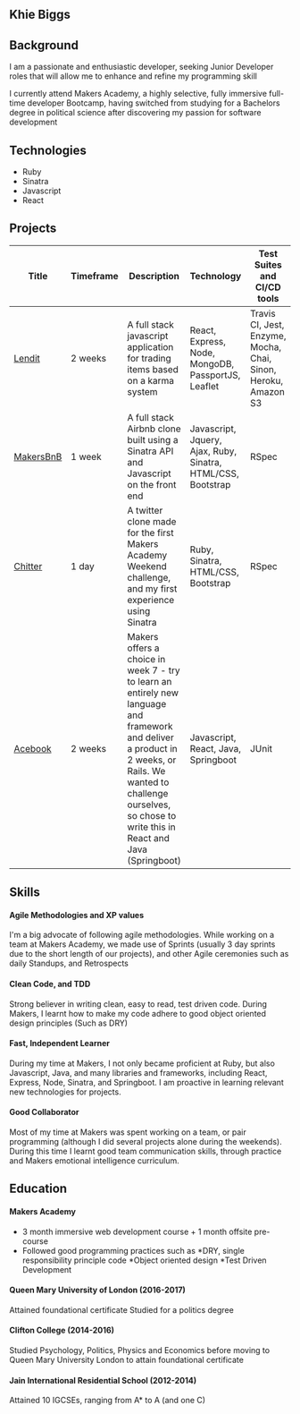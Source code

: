 ## Khie Biggs

## Background
I am a passionate and enthusiastic developer, seeking Junior Developer roles that will allow me to enhance and refine my programming skill

I currently attend Makers Academy, a highly selective, fully immersive full-time developer Bootcamp, having switched from studying for a Bachelors degree in political science after discovering my passion for software development

## Technologies
- Ruby
- Sinatra
- Javascript
- React

## Projects
| Title | Timeframe | Description | Technology | Test Suites and CI/CD tools |
|--|--|--|--|--|
|[Lendit](https://github.com/khiebiggs/lendit)| 2 weeks | A full stack javascript application for trading items based on a karma system | React, Express, Node, MongoDB, PassportJS, Leaflet | Travis CI, Jest, Enzyme, Mocha, Chai, Sinon, Heroku, Amazon S3 |
|[MakersBnB](https://github.com/khiebiggs/makersbnb)| 1 week | A full stack Airbnb clone built using a Sinatra API and Javascript on the front end | Javascript, Jquery, Ajax, Ruby, Sinatra, HTML/CSS, Bootstrap | RSpec |
|[Chitter](https://github.com/khiebiggs/chitter-challenge)| 1 day | A twitter clone made for the first Makers Academy Weekend challenge, and my first experience using Sinatra | Ruby, Sinatra, HTML/CSS, Bootstrap | RSpec |
|[Acebook](https://github.com/khiebiggs/acebook-honey-comb)| 2 weeks | Makers offers a choice in week 7 - try to learn an entirely new language and framework and deliver a product in 2 weeks, or Rails. We wanted to challenge ourselves, so chose to write this in React and Java (Springboot) | Javascript, React, Java, Springboot | JUnit |

## Skills

#### Agile Methodologies and XP values
I'm a big advocate of following agile methodologies. While working on a team at Makers Academy, we made use of Sprints (usually 3 day sprints due to the short length of our projects), and other Agile ceremonies such as daily Standups, and Retrospects

#### Clean Code, and TDD
Strong believer in writing clean, easy to read, test driven code. During Makers, I learnt how to make my code adhere to good object oriented design principles (Such as DRY)

#### Fast, Independent Learner
During my time at Makers, I not only became proficient at Ruby, but also Javascript, Java, and many libraries and frameworks, including React, Express, Node, Sinatra, and Springboot.
I am proactive in learning relevant new technologies for projects.

#### Good Collaborator
Most of my time at Makers was spent working on a team, or pair programming (although I did several projects alone during the weekends). During this time I learnt good team communication skills, through practice and Makers emotional intelligence curriculum.

## Education

#### Makers Academy
* 3 month immersive web development course + 1 month offsite pre-course
* Followed good programming practices such as
    *DRY, single responsibility principle code
    *Object oriented design
    *Test Driven Development

#### Queen Mary University of London (2016-2017)
Attained foundational certificate
Studied for a politics degree

#### Clifton College (2014-2016)
Studied Psychology, Politics, Physics and Economics before moving to Queen Mary University London to attain foundational certificate

#### Jain International Residential School (2012-2014)
Attained 10 IGCSEs, ranging from A* to A (and one C)


